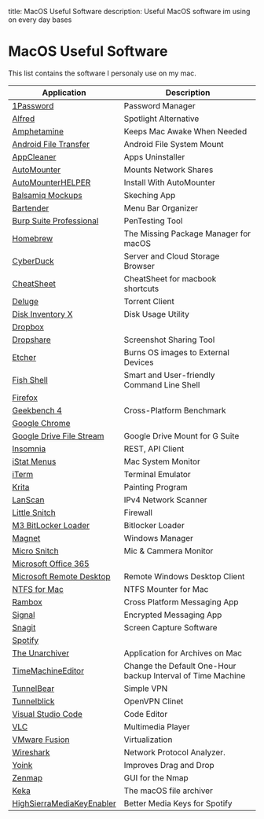 title: MacOS Useful Software
description: Useful MacOS software im using on every day bases

# MacOS Useful Software

This list contains the software I personaly use on my mac.

| Application                                                                                                | Description                                                 |
| ---------------------------------------------------------------------------------------------------------- | ----------------------------------------------------------- |
| [1Password](https://1password.com)                                                                         | Password Manager                                            |
| [Alfred](https://www.alfredapp.com/)                                                                       | Spotlight Alternative                                       |
| [Amphetamine](https://itunes.apple.com/il/app/amphetamine/id937984704?mt=12)                               | Keeps Mac Awake When Needed                                 |
| [Android File Transfer](https://www.android.com/filetransfer/)                                             | Android File System Mount                                   |
| [AppCleaner](https://freemacsoft.net/appcleaner/)                                                          | Apps Uninstaller                                            |
| [AutoMounter](https://www.pixeleyes.co.nz/automounter/)                                                    | Mounts Network Shares                                       |
| [AutoMounterHELPER](https://www.pixeleyes.co.nz/automounter/helper/)                                       | Install With AutoMounter                                    |
| [Balsamiq Mockups](https://balsamiq.com/products/)                                                         | Skeching App                                                |
| [Bartender](https://www.macbartender.com/)                                                                 | Menu Bar Organizer                                          |
| [Burp Suite Professional](https://portswigger.net/burp)                                                    | PenTesting Tool                                             |
| [Homebrew](https://brew.sh/)                                                                               | The Missing Package Manager for macOS                       |
| [CyberDuck](https://cyberduck.io/)                                                                         | Server and Cloud Storage Browser                            |
| [CheatSheet](hhttps://www.mediaatelier.com/CheatSheet/)                                                    | CheatSheet for macbook shortcuts                            |
| [Deluge](https://deluge-torrent.org/)                                                                      | Torrent Client                                              |
| [Disk Inventory X](http://www.derlien.com/)                                                                | Disk Usage Utility                                          |
| [Dropbox](https://www.dropbox.com/)                                                                        |                                                             |
| [Dropshare](https://getdropsha.re/)                                                                        | Screenshot Sharing Tool                                     |
| [Etcher](https://etcher.io/)                                                                               | Burns OS images to External Devices                         |
| [Fish Shell](https://fishshell.com/)                                                                       | Smart and User-friendly Command Line Shell                  |
| [Firefox](https://www.mozilla.org/en-US/firefox/new/)                                                      |                                                             |
| [Geekbench 4](https://www.geekbench.com/)                                                                  | Cross-Platform Benchmark                                    |
| [Google Chrome](https://www.google.com/chrome/)                                                            |                                                             |
| [Google Drive File Stream](https://support.google.com/a/answer/7491144?hl=en)                              | Google Drive Mount for G Suite                              |
| [Insomnia](https://insomnia.rest/)                                                                         | REST, API Client                                            |
| [iStat Menus](https://bjango.com/mac/istatmenus/)                                                          | Mac System Monitor                                          |
| [iTerm](https://www.iterm2.com/)                                                                           | Terminal Emulator                                           |
| [Krita](https://krita.org/en/)                                                                             | Painting Program                                            |
| [LanScan](https://itunes.apple.com/il/app/lanscan/id472226235?mt=12)                                       | IPv4 Network Scanner                                        |
| [Little Snitch](https://www.obdev.at/products/littlesnitch/index.html)                                     | Firewall                                                    |
| [M3 BitLocker Loader](https://www.m3datarecovery.com/mac-bitlocker/)                                       | Bitlocker Loader                                            |
| [Magnet](http://magnet.crowdcafe.com/)                                                                     | Windows Manager                                             |
| [Micro Snitch](https://www.obdev.at/products/microsnitch/index.html)                                       | Mic & Cammera Monitor                                       |
| [Microsoft Office 365](https://www.office.com/)                                                            |                                                             |
| [Microsoft Remote Desktop](https://itunes.apple.com/us/app/microsoft-remote-desktop-10/id1295203466?mt=12) | Remote Windows Desktop Client                               |
| [NTFS for Mac](https://www.paragon-software.com/home/ntfs-mac/)                                            | NTFS Mounter for Mac                                        |
| [Rambox](https://rambox.pro)                                                                               | Cross Platform Messaging App                                |
| [Signal](https://signal.org/)                                                                              | Encrypted Messaging App                                     |
| [Snagit](https://www.techsmith.com/screen-capture.html)                                                    | Screen Capture Software                                     |
| [Spotify](https://www.spotify.com/)                                                                        |                                                             |
| [The Unarchiver](https://theunarchiver.com/)                                                               | Application for Archives on Mac                             |
| [TimeMachineEditor](https://tclementdev.com/timemachineeditor/)                                            | Change the Default One-Hour backup Interval of Time Machine |
| [TunnelBear](https://www.tunnelbear.com/)                                                                  | Simple VPN                                                  |
| [Tunnelblick](https://tunnelblick.net/)                                                                    | OpenVPN Clinet                                              |
| [Visual Studio Code](https://code.visualstudio.com/)                                                       | Code Editor                                                 |
| [VLC](https://www.videolan.org/vlc/index.html)                                                             | Multimedia Player                                           |
| [VMware Fusion](https://www.vmware.com/il/products/fusion.html)                                            | Virtualization                                              |
| [Wireshark](https://www.wireshark.org/)                                                                    | Network Protocol Analyzer.                                  |
| [Yoink](https://eternalstorms.at/yoink/mac/)                                                               | Improves Drag and Drop                                      |
| [Zenmap](https://nmap.org/zenmap/)                                                                         | GUI for the Nmap                                            |
| [Keka](https://www.keka.io/en/)                                                                            | The macOS file archiver                                     |
| [HighSierraMediaKeyEnabler](https://github.com/milgra/highsierramediakeyenabler)                           | Better Media Keys for Spotify                               |